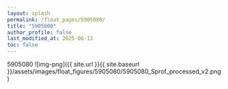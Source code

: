 ```yaml
---
layout: splash
permalink: /float_pages/5905080/
title: "5905080"
author_profile: false
last_modified_at: 2025-06-13
toc: false
---
```

 
5905080
![img-png]({{ site.url }}{{ site.baseurl }}/assets/images/float_figures/5905080/5905080_Sprof_processed_v2.png)